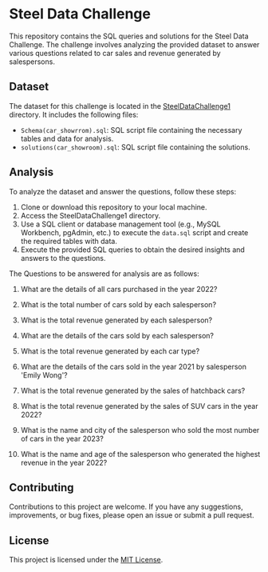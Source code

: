 # Steel Data Challenge

This repository contains the SQL queries and solutions for the Steel Data Challenge. The challenge involves analyzing the provided dataset to answer various questions related to car sales and revenue generated by salespersons.

## Dataset

The dataset for this challenge is located in the [SteelDataChallenge1](https://github.com/akikl/SQLprojects/tree/main/SteelDataChallenge1) directory. It includes the following files:

- `Schema(car_showrrom).sql`: SQL script file containing the necessary tables and data for analysis.
- `solutions(car_showroom).sql`: SQL script file containing the solutions.

## Analysis

To analyze the dataset and answer the questions, follow these steps:

1. Clone or download this repository to your local machine.
2. Access the SteelDataChallenge1 directory.
3. Use a SQL client or database management tool (e.g., MySQL Workbench, pgAdmin, etc.) to execute the `data.sql` script and create the required tables with data.
4. Execute the provided SQL queries to obtain the desired insights and answers to the questions.

The Questions to be answered for analysis are as follows:

1. What are the details of all cars purchased in the year 2022?

2. What is the total number of cars sold by each salesperson?

3. What is the total revenue generated by each salesperson?

4. What are the details of the cars sold by each salesperson?

5. What is the total revenue generated by each car type?

6. What are the details of the cars sold in the year 2021 by salesperson 'Emily Wong'?

7. What is the total revenue generated by the sales of hatchback cars?

8. What is the total revenue generated by the sales of SUV cars in the year 2022?

9. What is the name and city of the salesperson who sold the most number of cars in the year 2023?

10. What is the name and age of the salesperson who generated the highest revenue in the year 2022?

## Contributing

Contributions to this project are welcome. If you have any suggestions, improvements, or bug fixes, please open an issue or submit a pull request.

## License

This project is licensed under the [MIT License](LICENSE).
